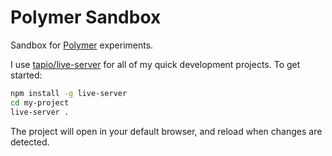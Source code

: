 # Polymer Sandbox

Sandbox for [Polymer](https://www.polymer-project.org/) experiments.

I use [tapio/live-server](https://github.com/tapio/live-server) for all of my quick development projects. To get started:

```bash
npm install -g live-server
cd my-project
live-server .
```

The project will open in your default browser, and reload when changes are detected.
